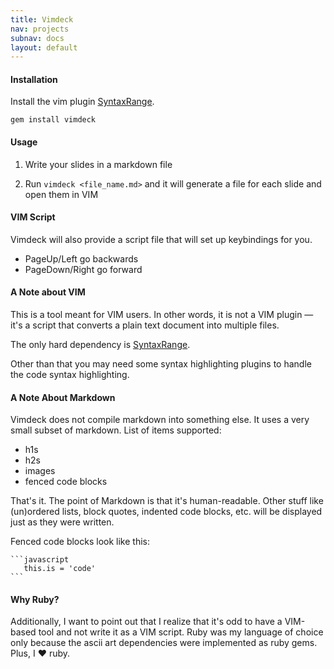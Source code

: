 ```yaml
---
title: Vimdeck
nav: projects
subnav: docs
layout: default
---
```


#### Installation

Install the vim plugin [SyntaxRange](https://github.com/vim-scripts/SyntaxRange).

```
gem install vimdeck
```


#### Usage

1. Write your slides in a markdown file

2. Run `vimdeck <file_name.md>` and it will generate a file for each slide and open them in VIM


#### VIM Script

Vimdeck will also provide a script file that will set up keybindings for you.

- PageUp/Left go backwards
- PageDown/Right go forward


#### A Note about VIM

This is a tool meant for VIM users. In other words, it is not a VIM plugin
&mdash; it's a script that converts a plain text document into multiple files.

The only hard dependency is [SyntaxRange](https://github.com/vim-scripts/SyntaxRange).

Other than that you may need some syntax highlighting plugins to handle the code syntax highlighting.


#### A Note About Markdown

Vimdeck does not compile markdown into something else.
It uses a very small subset of markdown. List of items supported:

- h1s
- h2s
- images
- fenced code blocks

That's it. The point of Markdown is that it's human-readable. Other stuff like (un)ordered
lists, block quotes, indented code blocks, etc. will be displayed just as they were written.

Fenced code blocks look like this:

    ```javascript
       this.is = 'code'
    ```

#### Why Ruby?

Additionally, I want to point out that I realize that it's odd to have a VIM-based tool
and not write it as a VIM script. Ruby was my language of choice only because the ascii art dependencies
were implemented as ruby gems. Plus, I &hearts; ruby.
